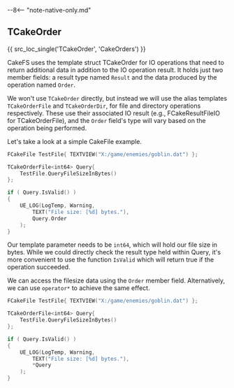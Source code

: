 --8<-- "note-native-only.md"

## TCakeOrder
{{ src_loc_single('TCakeOrder', 'CakeOrders') }}

CakeFS uses the template struct TCakeOrder for IO operations that need to return additional data in addition to the IO operation result. It holds just two member fields: a result type named `Result` and the data produced by the operation named `Order`. 

We won't use `TCakeOrder` directly, but instead we will use the alias templates `TCakeOrderFile` and `TCakeOrderDir`, for file and directory operations respectively. These use their associated IO result (e.g., FCakeResultFileIO for TCakeOrderFile), and the `Order` field's type will vary based on the operation being performed.

Let's take a look at a simple CakeFile example.

```c++ hl_lines="4"
FCakeFile TestFile{ TEXTVIEW("X:/game/enemies/goblin.dat") };

TCakeOrderFile<int64> Query{
	TestFile.QueryFileSizeInBytes()
};

if ( Query.IsValid() )
{
	UE_LOG(LogTemp, Warning, 
		TEXT("File size: [%d] bytes."), 
		Query.Order
	);
}
```
Our template parameter needs to be `int64`, which will hold our file size in bytes. While we could directly check the result type held within Query, it's more convenient to use the function `IsValid` which will return true if the operation succeeded.

We can access the filesize data using the `Order` member field. Alternatively, we can use `operator*` to achieve the same effect.


```c++ hl_lines="4"
FCakeFile TestFile{ TEXTVIEW("X:/game/enemies/goblin.dat") };

TCakeOrderFile<int64> Query{
	TestFile.QueryFileSizeInBytes()
};

if ( Query.IsValid() )
{
	UE_LOG(LogTemp, Warning, 
		TEXT("File size: [%d] bytes."), 
		*Query
	);
}
```
